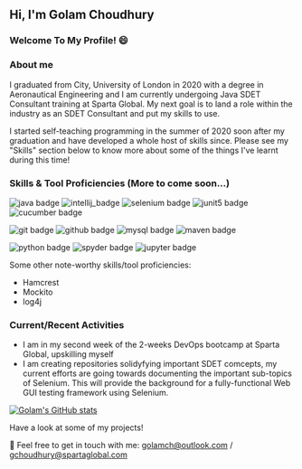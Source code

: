 ## Hi, I'm Golam Choudhury
### Welcome To My Profile! 😄

### About me
I graduated from City, University of London in 2020 with a degree in Aeronautical Engineering and I am currently undergoing Java SDET Consultant training at Sparta Global. 
My next goal is to land a role within the industry as an SDET Consultant and put my skills to use. 

I started self-teaching programming in the summer of 2020 soon after my graduation and have developed a whole host of skills since. Please see my "Skills" section below to know more about some of the things I've learnt during this time!

### Skills & Tool Proficiencies (More to come soon...)
![java badge](https://img.shields.io/badge/-Java-007396?style=for-the-badge&logo=java&logoColor=fff)
![intellij_badge](https://img.shields.io/badge/-IntelliJ%20IDEA-000000?style=for-the-badge&logo=intellij%20idea&logoColor=fff)
![selenium badge](https://img.shields.io/badge/-Selenium-43B02A?style=for-the-badge&logo=selenium&logoColor=fff)
![junit5 badge](https://img.shields.io/badge/-JUnit%205-25A162?style=for-the-badge&logo=junit5&logoColor=fff)
![cucumber badge](https://img.shields.io/badge/-Cucumber-23D96C?style=for-the-badge&logo=cucumber&logoColor=fff)

![git badge](https://img.shields.io/badge/-Git-F05032?style=for-the-badge&logo=git&logoColor=fff)
![github badge](https://img.shields.io/badge/-GitHub-9400D3?style=for-the-badge&logo=github&logoColor=fff)
![mysql badge](https://img.shields.io/badge/-MySQL-4479A1?style=for-the-badge&logo=mysql&logoColor=fff)
![maven badge](https://img.shields.io/badge/-Maven-C71A36?style=for-the-badge&logo=apache%20maven&logoColor=fff)

![python badge](https://img.shields.io/badge/-Python%203-3776AB?style=for-the-badge&logo=python&logoColor=fff)
![spyder badge](https://img.shields.io/badge/-Spyder%20IDE-FF0000?style=for-the-badge&logo=spyder%20ide&logoColor=fff)
![jupyter badge](https://img.shields.io/badge/-Jupyter%20Notebook-F37626?style=for-the-badge&logo=jupyter&logoColor=fff)

Some other note-worthy skills/tool proficiencies:
- Hamcrest
- Mockito
- log4j

### Current/Recent Activities
- I am in my second week of the 2-weeks DevOps bootcamp at Sparta Global, upskilling myself 
- I am creating repositories solidyfying important SDET comcepts, my current efforts are going towards documenting the important sub-topics of Selenium. This will provide the background for a fully-functional Web GUI testing framework using Selenium. 

[![Golam's GitHub stats](https://github-readme-stats.vercel.app/api?username=GolamCh&show_icons=true&theme=maroongold)](https://github.com/anuraghazra/github-readme-stats)



Have a look at some of my projects! 

📧 Feel free to get in touch with me: golamch@outlook.com / gchoudhury@spartaglobal.com
